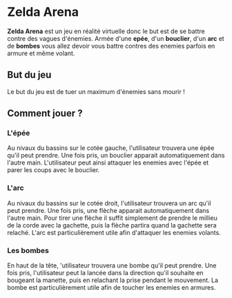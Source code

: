 # Zelda Arena
**Zelda Arena** est un jeu en réalité virtuelle donc le but est de se battre contre des vagues d'énemies. Armée d'une **epée**, d'un **bouclier**, d'un **arc** et de **bombes** vous allez devoir vous battre contres des enemies parfois en armure et même volant.

## But du jeu
Le but du jeu est de tuer un maximum d'énemies sans mourir ! 

## Comment jouer ? 

### L'épée
Au nivaux du bassins sur le cotée gauche, l'utilisateur trouvera une épée qu'il peut prendre. Une fois pris, un bouclier apparait automatiquement dans l'autre main. L'utilisateur peut ainsi attaquer les enemies avec l'épée et parer les coups avec le bouclier.

### L'arc
Au nivaux du bassins sur le cotée droit, l'utilisateur trouvera un arc qu'il peut prendre. Une fois pris, une flèche apparait automatiquement dans l'autre main. Pour tirer une flèche il suffit simplement de prendre le millieu de la corde avec la gachette, puis la flèche partira quand la gachette sera relaché. L'arc est particulièrement utile afin d'attaquer les enemies volants.

### Les bombes
En haut de la tête, 'utilisateur trouvera une bombe qu'il peut prendre. Une fois pris, l'utilisateur peut la lancée dans la direction qu'il souhaite en bougeant la manette, puis en relachant la prise pendant le mouvement. La bombe est particulièrement utile afin de toucher les enemies en armures.

